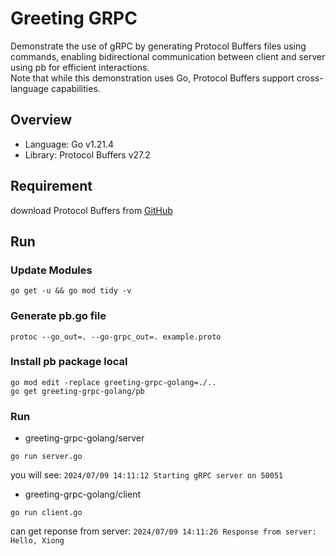 # Greeting GRPC
Demonstrate the use of gRPC by generating Protocol Buffers files using commands, enabling bidirectional communication between client and server using pb for efficient interactions.  
Note that while this demonstration uses Go, Protocol Buffers support cross-language capabilities.  


## Overview

- Language: Go v1.21.4
- Library: Protocol Buffers v27.2

## Requirement

download Protocol Buffers from [GitHub](https://github.com/protocolbuffers/protobuf/releases/tag/v27.2)  

## Run

### Update Modules
```
go get -u && go mod tidy -v
```

### Generate pb.go file
```
protoc --go_out=. --go-grpc_out=. example.proto
```

### Install pb package local
```
go mod edit -replace greeting-grpc-golang=./..
go get greeting-grpc-golang/pb
```

### Run
- greeting-grpc-golang/server  
```
go run server.go
```
you will see: `2024/07/09 14:11:12 Starting gRPC server on 50051` 

- greeting-grpc-golang/client  
```
go run client.go
```
can get reponse from server: `2024/07/09 14:11:26 Response from server: Hello, Xiong`